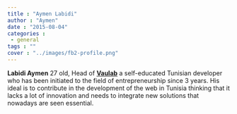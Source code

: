```yaml
---
title : "Aymen Labidi"
author : "Aymen"
date : "2015-08-04"
categories : 
 - general
tags : ""
cover : "../images/fb2-profile.png"
---
```


**Labidi Aymen** 27 old, Head of [**Vaulab**](https://vaulab.com/) a self-educated Tunisian developer who has been initiated to the field of entrepreneurship since 3 years. His ideal is to contribute in the development of the web in Tunisia thinking that it lacks a lot of innovation and needs to integrate new solutions that nowadays are seen essential.
